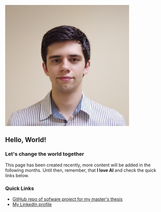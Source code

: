 ![ ](/images/vrbsky_portrait.png)

## Hello, World!
### Let's change the world together
This page has been created recently, more content will be added in the following months. Until then, remember, that **I love AI** and check the quick links below.

### Quick Links
* [GitHub repo of sofware project for my master's thesis](https://github.com/vrbsky/network-model)
* [My LinkedIn profile](https://www.linkedin.com/in/vrbsky/)
<!---* [My CV / Resume in pdf]()--->
